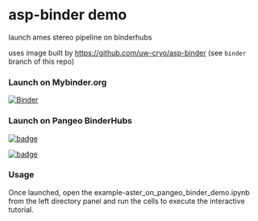 # asp-binder demo

launch ames stereo pipeline on binderhubs

uses image built by https://github.com/uw-cryo/asp-binder (see `binder` branch of this repo)

### Launch on Mybinder.org
[![Binder](https://mybinder.org/badge_logo.svg)](https://mybinder.org/v2/gh/uw-cryo/asp-binder-demo/binder?urlpath=git-pull?repo=https://github.com/uw-cryo/asp-binder-demo%26amp%3Bbranch=master%26amp%3Burlpath=lab/tree/asp-binder-demo/example.ipynb/%3Fautodecode)

### Launch on Pangeo BinderHubs

[![badge](https://img.shields.io/static/v1.svg?logo=Jupyter&label=Pangeo+Binder&message=GCE+us-central1&color=blue)](https://binder.pangeo.io/v2/gh/uw-cryo/asp-binder-demo/binder?urlpath=git-pull?repo=https://github.com/uw-cryo/asp-binder-demo%26amp%3Bbranch=master%26amp%3Burlpath=lab/tree/asp-binder-demo/example.ipynb/%3Fautodecode)

[![badge](https://img.shields.io/static/v1.svg?logo=Jupyter&label=Pangeo+Binder&message=AWS+us-west-2&color=orange)](https://aws-uswest2-binder.pangeo.io/v2/gh/uw-cryo/asp-binder-demo/binder?urlpath=git-pull?repo=https://github.com/uw-cryo/asp-binder-demo%26amp%3Bbranch=master%26amp%3Burlpath=lab/tree/asp-binder-demo/example.ipynb/%3Fautodecode)

### Usage
Once launched, open the example-aster\_on\_pangeo\_binder\_demo.ipynb from the left directory panel and run the cells to execute the interactive tutorial.
